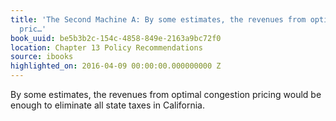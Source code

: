 ```yaml
---
title: 'The Second Machine A: By some estimates, the revenues from optimal congestion
  pric…'
book_uuid: be5b3b2c-154c-4858-849e-2163a9bc72f0
location: Chapter 13 Policy Recommendations
source: ibooks
highlighted_on: 2016-04-09 00:00:00.000000000 Z
---
```


By some estimates, the revenues from optimal congestion pricing would be enough to eliminate all state taxes in California.